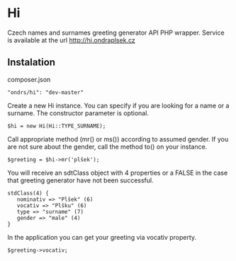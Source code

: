 Hi
==============

Czech names and surnames greeting generator API PHP wrapper.
Service is available at the url http://hi.ondraplsek.cz



Instalation
-----

composer.json

    "ondrs/hi": "dev-master"


Create a new Hi instance. You can specify if you are looking for a name or a surname. The constructor parameter is optional.

    $hi = new Hi(Hi::TYPE_SURNAME);

Call appropriate method (mr() or ms()) according to assumed gender.
If you are not sure about the gender, call the method to() on your instance.

    $greeting = $hi->mr('plšek');

You will receive an sdtClass object with 4 properties or a FALSE in the case that greeting generator have not been successful.

    stdClass(4) {
       nominativ => "Plšek" (6)
       vocativ => "Plšku" (6)
       type => "surname" (7)
       gender => "male" (4)
    }

In the application you can get your greeting via vocativ property.

    $greeting->vocativ;